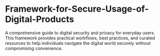 # Framework-for-Secure-Usage-of-Digital-Products
A comprehensive guide to digital security and privacy for everyday users. This framework provides practical workflows, best practices, and curated resources to help individuals navigate the digital world securely without compromising convenience.
